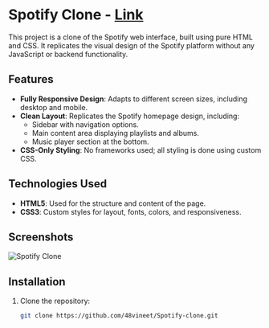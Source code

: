  # Spotify Clone   - [Link](https://48vineet.github.io/Spotify-clone/)

This project is a clone of the Spotify web interface, built using pure HTML and CSS. It replicates the visual design of the Spotify platform without any JavaScript or backend functionality.    

## Features 

- **Fully Responsive Design**: Adapts to different screen sizes, including desktop and mobile.
- **Clean Layout**: Replicates the Spotify homepage design, including:
  - Sidebar with navigation options. 
  - Main content area displaying playlists and albums.
  - Music player section at the bottom.
- **CSS-Only Styling**: No frameworks used; all styling is done using custom CSS.

## Technologies Used

- **HTML5**: Used for the structure and content of the page. 
- **CSS3**: Custom styles for layout, fonts, colors, and responsiveness. 

## Screenshots 
 
![Spotify Clone](https://github.com/user-attachments/assets/0608e250-afc6-4abc-b54a-189874f1b36e)




## Installation

1. Clone the repository:
   ```bash
   git clone https://github.com/48vineet/Spotify-clone.git
